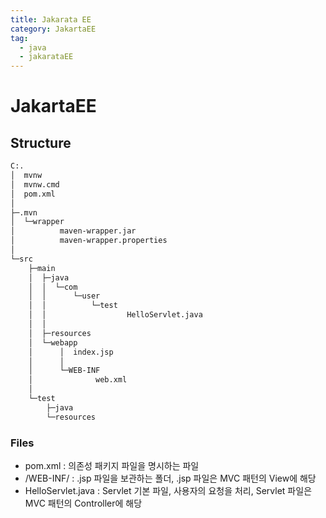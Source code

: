 ```yaml
---
title: Jakarata EE
category: JakartaEE
tag:
  - java
  - jakarataEE
---
```


# JakartaEE

## Structure

```bash
C:.
│  mvnw
│  mvnw.cmd
│  pom.xml
│
├─.mvn
│  └─wrapper
│          maven-wrapper.jar
│          maven-wrapper.properties
│
└─src
    ├─main
    │  ├─java
    │  │  └─com
    │  │      └─user
    │  │          └─test
    │  │                  HelloServlet.java
    │  │
    │  ├─resources
    │  └─webapp
    │      │  index.jsp
    │      │
    │      └─WEB-INF
    │              web.xml
    │
    └─test
        ├─java
        └─resources
```

### Files

- pom.xml : 의존성 패키지 파일을 명시하는 파일
- /WEB-INF/ : .jsp 파일을 보관하는 폴더, .jsp 파일은 MVC 패턴의 View에 해당
- HelloServlet.java : Servlet 기본 파일, 사용자의 요청을 처리, Servlet 파일은 MVC 패턴의 Controller에 해당
